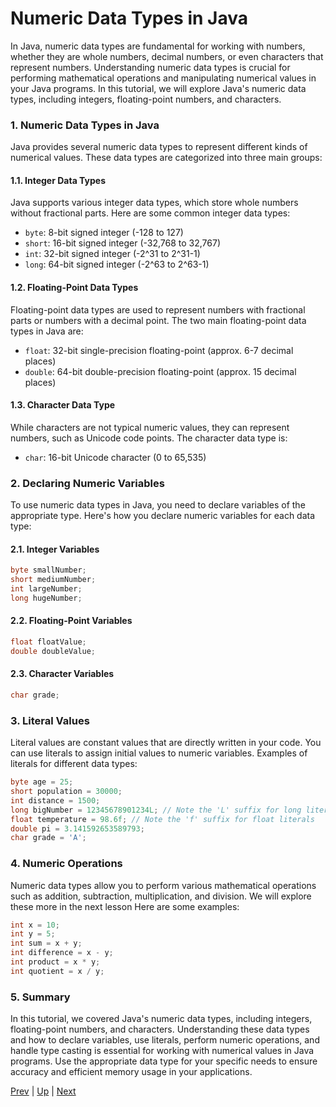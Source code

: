 # Numeric Data Types in Java

In Java, numeric data types are fundamental for working with numbers, whether they are whole numbers, decimal numbers, or even characters that represent numbers. Understanding numeric data types is crucial for performing mathematical operations and manipulating numerical values in your Java programs. In this tutorial, we will explore Java's numeric data types, including integers, floating-point numbers, and characters.


### 1. Numeric Data Types in Java
Java provides several numeric data types to represent different kinds of numerical values. These data types are categorized into three main groups:

#### 1.1. Integer Data Types
Java supports various integer data types, which store whole numbers without fractional parts. Here are some common integer data types:

- `byte`: 8-bit signed integer (-128 to 127)
- `short`: 16-bit signed integer (-32,768 to 32,767)
- `int`: 32-bit signed integer (-2^31 to 2^31-1)
- `long`: 64-bit signed integer (-2^63 to 2^63-1)

#### 1.2. Floating-Point Data Types
Floating-point data types are used to represent numbers with fractional parts or numbers with a decimal point. The two main floating-point data types in Java are:

- `float`: 32-bit single-precision floating-point (approx. 6-7 decimal places)
- `double`: 64-bit double-precision floating-point (approx. 15 decimal places)

#### 1.3. Character Data Type
While characters are not typical numeric values, they can represent numbers, such as Unicode code points. The character data type is:

- `char`: 16-bit Unicode character (0 to 65,535)

### 2. Declaring Numeric Variables
To use numeric data types in Java, you need to declare variables of the appropriate type. Here's how you declare numeric variables for each data type:

#### 2.1. Integer Variables
```java
byte smallNumber;
short mediumNumber;
int largeNumber;
long hugeNumber;
```

#### 2.2. Floating-Point Variables
```java
float floatValue;
double doubleValue;
```

#### 2.3. Character Variables
```java
char grade;
```

### 3. Literal Values
Literal values are constant values that are directly written in your code. You can use literals to assign initial values to numeric variables. Examples of literals for different data types:

```java
byte age = 25;
short population = 30000;
int distance = 1500;
long bigNumber = 12345678901234L; // Note the 'L' suffix for long literals
float temperature = 98.6f; // Note the 'f' suffix for float literals
double pi = 3.141592653589793;
char grade = 'A';
```

### 4. Numeric Operations
Numeric data types allow you to perform various mathematical operations such as addition, subtraction, multiplication, and division. We will explore these more in the next lesson Here are some examples:

```java
int x = 10;
int y = 5;
int sum = x + y;
int difference = x - y;
int product = x * y;
int quotient = x / y;
```

### 5. Summary
In this tutorial, we covered Java's numeric data types, including integers, floating-point numbers, and characters. Understanding these data types and how to declare variables, use literals, perform numeric operations, and handle type casting is essential for working with numerical values in Java programs. Use the appropriate data type for your specific needs to ensure accuracy and efficient memory usage in your applications.

[Prev](part4.md) | [Up](part4.md) | [Next](part4mathOperators.md)
